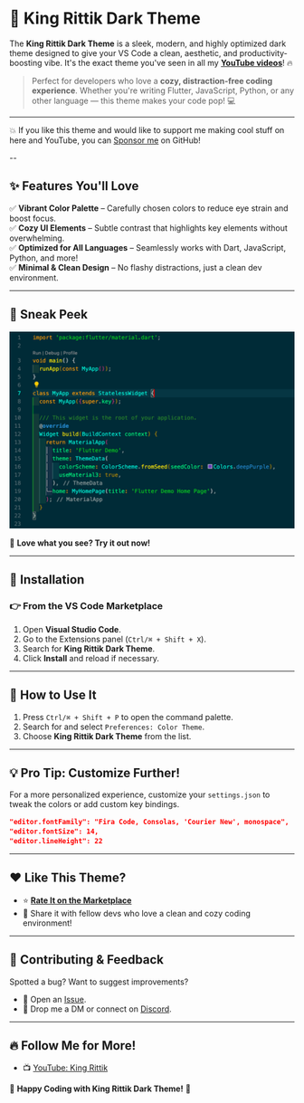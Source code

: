 # 🎨 **King Rittik Dark Theme**

The **King Rittik Dark Theme** is a sleek, modern, and highly optimized dark theme designed to give your VS Code a clean, aesthetic, and productivity-boosting vibe. It's the exact theme you've seen in all my **[YouTube videos](https://www.youtube.com/@king_rittik)**! 🔥

> Perfect for developers who love a **cozy, distraction-free coding experience**. Whether you're writing Flutter, JavaScript, Python, or any other language — this theme makes your code pop! 💻

---

💥 If you like this theme and would like to support me making cool stuff on here and YouTube, you can [Sponsor me](https://github.com/sponsors/RittikSoni) on GitHub!

--

## ✨ **Features You'll Love**

✅ **Vibrant Color Palette** – Carefully chosen colors to reduce eye strain and boost focus.  
✅ **Cozy UI Elements** – Subtle contrast that highlights key elements without overwhelming.  
✅ **Optimized for All Languages** – Seamlessly works with Dart, JavaScript, Python, and more!  
✅ **Minimal & Clean Design** – No flashy distractions, just a clean dev environment.

---

## 📸 **Sneak Peek**

![King Rittik Dark Theme Preview](dart_ss.png)

👀 **Love what you see? Try it out now!**

---

## 🚀 **Installation**

### 👉 **From the VS Code Marketplace**

1. Open **Visual Studio Code**.
2. Go to the Extensions panel (`Ctrl/⌘ + Shift + X`).
3. Search for **King Rittik Dark Theme**.
4. Click **Install** and reload if necessary.

---

## 🎯 **How to Use It**

1. Press `Ctrl/⌘ + Shift + P` to open the command palette.
2. Search for and select `Preferences: Color Theme`.
3. Choose **King Rittik Dark Theme** from the list.

---

## 💡 **Pro Tip: Customize Further!**

For a more personalized experience, customize your `settings.json` to tweak the colors or add custom key bindings.

```json
"editor.fontFamily": "Fira Code, Consolas, 'Courier New', monospace",
"editor.fontSize": 14,
"editor.lineHeight": 22
```

---

## ❤️ **Like This Theme?**

- ⭐️ **[Rate It on the Marketplace](http://marketplace.visualstudio.com/items?itemName=KingRittik.rs-dark)**
- 📢 Share it with fellow devs who love a clean and cozy coding environment!

---

## 🤝 **Contributing & Feedback**

Spotted a bug? Want to suggest improvements?

- 🐛 Open an [Issue](https://github.com/RittikSoni/King-Rittik-Dark-Theme/issues).
- 📩 Drop me a DM or connect on [Discord](https://discord.gg/Tmn6BKwSnr).

---

## 🔥 **Follow Me for More!**

- 📺 [YouTube: King Rittik](https://www.youtube.com/@king_rittik?sub_confirmation=1)

🚀 **Happy Coding with King Rittik Dark Theme!** 🚀
